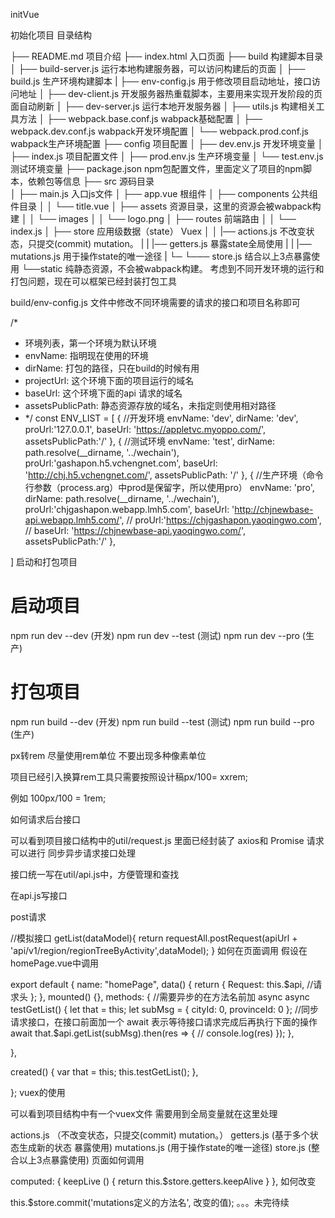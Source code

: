 initVue

初始化项目
目录结构

├── README.md            项目介绍
├── index.html           入口页面
├── build              构建脚本目录
│  ├── build-server.js         运行本地构建服务器，可以访问构建后的页面
│  ├── build.js            生产环境构建脚本
|  ├── env-config.js         用于修改项目启动地址，接口访问地址
│  ├── dev-client.js          开发服务器热重载脚本，主要用来实现开发阶段的页面自动刷新
│  ├── dev-server.js          运行本地开发服务器
│  ├── utils.js            构建相关工具方法
│  ├── webpack.base.conf.js      wabpack基础配置
│  ├── webpack.dev.conf.js       wabpack开发环境配置
│  └── webpack.prod.conf.js      wabpack生产环境配置
├── config             项目配置
│  ├── dev.env.js           开发环境变量
│  ├── index.js            项目配置文件
│  ├── prod.env.js           生产环境变量
│  └── test.env.js           测试环境变量
├── package.json          npm包配置文件，里面定义了项目的npm脚本，依赖包等信息
├── src               源码目录  
│  ├── main.js             入口js文件
│  ├── app.vue             根组件
│  ├── components           公共组件目录
│  │  └── title.vue
│  ├── assets             资源目录，这里的资源会被wabpack构建
│  │  └── images
│  │    └── logo.png
│  ├── routes             前端路由
│  │  └── index.js
│  ├── store              应用级数据（state） Vuex
│  │  |── actions.js      不改变状态，只提交(commit) mutation。
|  |  |── getters.js      暴露state全局使用
|  |  |── mutations.js    用于操作state的唯一途径
|  └─ └─── store.js        结合以上3点暴露使用
└──static             纯静态资源，不会被wabpack构建。
考虑到不同开发环境的运行和打包问题，现在可以框架已经封装打包工具

build/env-config.js 文件中修改不同环境需要的请求的接口和项目名称即可

/*
 * 环境列表，第一个环境为默认环境
 * envName: 指明现在使用的环境
 * dirName: 打包的路径，只在build的时候有用
 * projectUrl: 这个环境下面的项目运行的域名
 * baseUrl: 这个环境下面的api 请求的域名
 * assetsPublicPath: 静态资源存放的域名，未指定则使用相对路径
 * */
const ENV_LIST = [
    {
        //开发环境
        envName: 'dev',
        dirName: 'dev',
        proUrl:'127.0.0.1',
        baseUrl: 'https://appletvc.myoppo.com/',
        assetsPublicPath:'/'
    },
    {
        //测试环境
        envName: 'test',
        dirName: path.resolve(__dirname, '../wechain'),
        proUrl:'gashapon.h5.vchengnet.com',
        baseUrl: 'http://chj.h5.vchengnet.com/',
        assetsPublicPath: '/'
    },
    {
        //生产环境（命令行参数（process.arg）中prod是保留字，所以使用pro）
        envName: 'pro',
        dirName: path.resolve(__dirname, '../wechain'),
        proUrl:'chjgashapon.webapp.lmh5.com',
        baseUrl: 'http://chjnewbase-api.webapp.lmh5.com/',
        // proUrl:'https://chjgashapon.yaoqingwo.com',
        // baseUrl: 'https://chjnewbase-api.yaoqingwo.com/',
        assetsPublicPath:'/'
    },
 
]
启动和打包项目


# 启动项目 
npm run dev --dev (开发)
npm run dev --test (测试)
npm run dev --pro (生产)

# 打包项目
npm run build --dev (开发)
npm run build --test (测试)
npm run build --pro (生产)

px转rem 尽量使用rem单位 不要出现多种像素单位

项目已经引入换算rem工具只需要按照设计稿px/100= xxrem;

例如 100px/100 = 1rem;

如何请求后台接口

可以看到项目接口结构中的util/request.js 里面已经封装了 axios和 Promise 请求 可以进行 同步异步请求接口处理

接口统一写在util/api.js中，方便管理和查找

在api.js写接口

post请求

//模拟接口
getList(dataModel){
	return requestAll.postRequest(apiUrl + 'api/v1/region/regionTreeByActivity',dataModel);
}
如何在页面调用 假设在 homePage.vue中调用

export default {
  name: "homePage",
  data() {
    return {
      Request: this.$api, //请求头
    };
  },
  mounted() {},
  methods: {
    //需要异步的在方法名前加  async 
    async testGetList() {
      let that = this;
      let subMsg = {
        cityId: 0,
        provinceId: 0
      };
      //同步请求接口，在接口前面加一个 await 表示等待接口请求完成后再执行下面的操作
      await that.$api.getList(subMsg).then(res => {
        // console.log(res)
      });
    },

  },

  created() {
    var that = this;
    this.testGetList();
  },

};
</script>
vuex的使用

可以看到项目结构中有一个vuex文件 需要用到全局变量就在这里处理

actions.js （不改变状态，只提交(commit) mutation。）
getters.js (基于多个状态生成新的状态 暴露使用)
mutations.js (用于操作state的唯一途径)
store.js (整合以上3点暴露使用)
页面如何调用

computed: {
    keepLive () {
      return this.$store.getters.keepAlive
    }
},
如何改变

this.$store.commit('mutations定义的方法名', 改变的值);
。。。未完待续